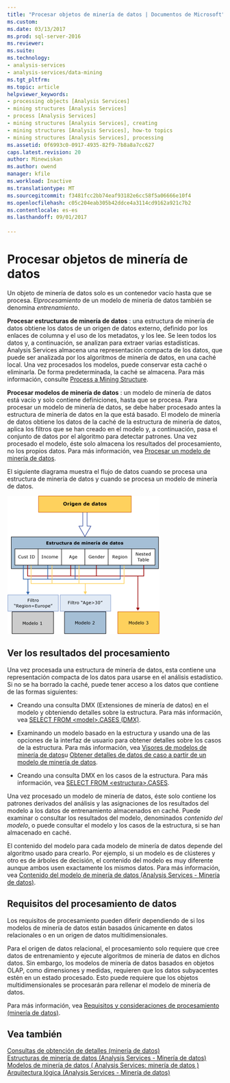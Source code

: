```yaml
---
title: "Procesar objetos de minería de datos | Documentos de Microsoft"
ms.custom: 
ms.date: 03/13/2017
ms.prod: sql-server-2016
ms.reviewer: 
ms.suite: 
ms.technology:
- analysis-services
- analysis-services/data-mining
ms.tgt_pltfrm: 
ms.topic: article
helpviewer_keywords:
- processing objects [Analysis Services]
- mining structures [Analysis Services]
- process [Analysis Services]
- mining structures [Analysis Services], creating
- mining structures [Analysis Services], how-to topics
- mining structures [Analysis Services], processing
ms.assetid: 0f6993c0-0917-4935-82f9-7b8a8a7cc627
caps.latest.revision: 20
author: Minewiskan
ms.author: owend
manager: kfile
ms.workload: Inactive
ms.translationtype: MT
ms.sourcegitcommit: f3481fcc2bb74eaf93182e6cc58f5a06666e10f4
ms.openlocfilehash: c05c204eab305b42ddce4a3114cd9162a921c7b2
ms.contentlocale: es-es
ms.lasthandoff: 09/01/2017

---
```

# <a name="processing-data-mining-objects"></a>Procesar objetos de minería de datos
  Un objeto de minería de datos solo es un contenedor vacío hasta que se procesa. El*procesamiento* de un modelo de minería de datos también se denomina *entrenamiento*.  
  
 **Procesar estructuras de minería de datos** : una estructura de minería de datos obtiene los datos de un origen de datos externo, definido por los enlaces de columna y el uso de los metadatos, y los lee. Se leen todos los datos y, a continuación, se analizan para extraer varias estadísticas. Analysis Services almacena una representación compacta de los datos, que puede ser analizada por los algoritmos de minería de datos, en una caché local. Una vez procesados los modelos, puede conservar esta caché o eliminarla. De forma predeterminada, la caché se almacena. Para más información, consulte [Process a Mining Structure](../../analysis-services/data-mining/process-a-mining-structure.md).  
  
 **Procesar modelos de minería de datos** : un modelo de minería de datos está vacío y solo contiene definiciones, hasta que se procesa. Para procesar un modelo de minería de datos, se debe haber procesado antes la estructura de minería de datos en la que está basado. El modelo de minería de datos obtiene los datos de la caché de la estructura de minería de datos, aplica los filtros que se han creado en el modelo y, a continuación, pasa el conjunto de datos por el algoritmo para detectar patrones. Una vez procesado el modelo, éste solo almacena los resultados del procesamiento, no los propios datos. Para más información, vea [Procesar un modelo de minería de datos](../../analysis-services/data-mining/process-a-mining-model.md).  
  
 El siguiente diagrama muestra el flujo de datos cuando se procesa una estructura de minería de datos y cuando se procesa un modelo de minería de datos.  
  
 ![Procesamiento de datos: origen de la estructura del modelo](../../analysis-services/data-mining/media/dmcon-modelarch.gif "de procesamiento de datos: origen de la estructura del modelo")  
  
## <a name="viewing-the-results-of-processing"></a>Ver los resultados del procesamiento  
 Una vez procesada una estructura de minería de datos, esta contiene una representación compacta de los datos para usarse en el análisis estadístico. Si no se ha borrado la caché, puede tener acceso a los datos que contiene de las formas siguientes:  
  
-   Creando una consulta DMX (Extensiones de minería de datos) en el modelo y obteniendo detalles sobre la estructura. Para más información, vea [SELECT FROM &#60;model&#62;.CASES &#40;DMX&#41;](../../dmx/select-from-model-cases-dmx.md).  
  
-   Examinando un modelo basado en la estructura y usando una de las opciones de la interfaz de usuario para obtener detalles sobre los casos de la estructura. Para más información, vea [Visores de modelos de minería de datos](../../analysis-services/data-mining/data-mining-model-viewers.md)u [Obtener detalles de datos de caso a partir de un modelo de minería de datos](../../analysis-services/data-mining/drill-through-to-case-data-from-a-mining-model.md).  
  
-   Creando una consulta DMX en los casos de la estructura. Para más información, vea [SELECT FROM &#60;estructura&#62;.CASES](../../dmx/select-from-structure-cases.md).  
  
 Una vez procesado un modelo de minería de datos, éste solo contiene los patrones derivados del análisis y las asignaciones de los resultados del modelo a los datos de entrenamiento almacenados en caché. Puede examinar o consultar los resultados del modelo, denominados *contenido del modelo*, o puede consultar el modelo y los casos de la estructura, si se han almacenado en caché.  
  
 El contenido del modelo para cada modelo de minería de datos depende del algoritmo usado para crearlo. Por ejemplo, si un modelo es de clústeres y otro es de árboles de decisión, el contenido del modelo es muy diferente aunque ambos usen exactamente los mismos datos. Para más información, vea [Contenido del modelo de minería de datos &#40;Analysis Services - Minería de datos&#41;](../../analysis-services/data-mining/mining-model-content-analysis-services-data-mining.md).  
  
## <a name="processing-requirements"></a>Requisitos del procesamiento de datos  
 Los requisitos de procesamiento pueden diferir dependiendo de si los modelos de minería de datos están basados únicamente en datos relacionales o en un origen de datos multidimensionales.  
  
 Para el origen de datos relacional, el procesamiento solo requiere que cree datos de entrenamiento y ejecute algoritmos de minería de datos en dichos datos. Sin embargo, los modelos de minería de datos basados en objetos OLAP, como dimensiones y medidas, requieren que los datos subyacentes estén en un estado procesado. Esto puede requiere que los objetos multidimensionales se procesarán para rellenar el modelo de minería de datos.  
  
 Para más información, vea [Requisitos y consideraciones de procesamiento &#40;minería de datos&#41;](../../analysis-services/data-mining/processing-requirements-and-considerations-data-mining.md).  
  
## <a name="see-also"></a>Vea también  
 [Consultas de obtención de detalles &#40;minería de datos&#41;](../../analysis-services/data-mining/drillthrough-queries-data-mining.md)   
 [Estructuras de minería de datos &#40;Analysis Services - Minería de datos&#41;](../../analysis-services/data-mining/mining-structures-analysis-services-data-mining.md)   
 [Modelos de minería de datos &#40; Analysis Services: minería de datos &#41;](../../analysis-services/data-mining/mining-models-analysis-services-data-mining.md)   
 [Arquitectura lógica &#40;Analysis Services - Minería de datos&#41;](../../analysis-services/data-mining/logical-architecture-analysis-services-data-mining.md)  
  
  

